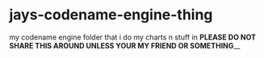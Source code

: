 # jays-codename-engine-thing
my codename engine folder that i do my charts n stuff in
**PLEASE DO NOT SHARE THIS AROUND UNLESS YOUR MY FRIEND OR SOMETHING**__
